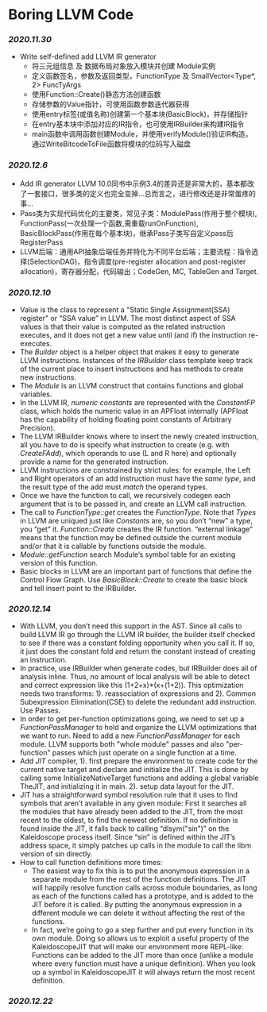 # Boring LLVM Code

### *2020.11.30*
* Write self-defined add LLVM IR generator
    * 将三元组信息 及 数据布局对象放入模块并创建 Module实例
    * 定义函数签名，参数及返回类型，FunctionType 及 SmallVector<Type*, 2> FuncTyArgs
    * 使用Function::Create()静态方法创建函数
    * 存储参数的Value指针，可使用函数参数迭代器获得
    * 使用entry标签(或值名称)创建第一个基本块(BasicBlock)，并存储指针
    * 在entry基本块中添加对应的IR指令，也可使用IRBuilder来构建IR指令
    * main函数中调用函数创建Module，并使用verifyModule()验证IR构造，通过WriteBitcodeToFile函数将模块的位码写入磁盘
### *2020.12.6*
* Add IR generator LLVM 10.0同书中示例3.4的差异还是非常大的，基本都改了一套接口，很多类的定义也完全变掉...总而言之，进行修改还是非常蛋疼的事...
* Pass类为实现代码优化的主要类，常见子类：ModulePass(作用于整个模块), FunctionPass(一次处理一个函数,需重载runOnFunction), BasicBlockPass(作用在每个基本块)，继承Pass子类写自定义pass后RegisterPass
* LLVM后端：通用API抽象后端任务并特化为不同平台后端；主要流程：指令选择(SelectionDAG)，指令调度(pre-register allocation and post-register allocation)，寄存器分配，代码输出；CodeGen, MC, TableGen and Target.

### *2020.12.10*
* Value is the class to represent a "Static Single Assignment(SSA) register" or “SSA value” in LLVM. The most distinct aspect of SSA values is that their value is computed as the related instruction executes, and it does not get a new value until (and if) the instruction re-executes.
* The *Builder* object is a helper object that makes it easy to generate LLVM instructions. Instances of the *IRBuilder* class template keep track of the current place to insert instructions and has methods to create new instructions.
* The *Module* is an LLVM construct that contains functions and global variables. 
* In the LLVM IR, *numeric constants* are represented with the *ConstantFP* class, which holds the numeric value in an APFloat internally (APFloat has the capability of holding floating point constants of Arbitrary Precision). 
* The LLVM IRBuilder knows where to insert the newly created instruction, all you have to do is specify what instruction to create (e.g. with *CreateFAdd*), which operands to use (L and R here) and optionally provide a name for the generated instruction.
* LLVM instructions are constrained by strict rules: for example, the Left and Right operators of an add instruction must have the *same type*, and the result type of the add must *match* the operand types. 
* Once we have the function to call, we recursively codegen each argument that is to be passed in, and create an LLVM call instruction.
* The call to *FunctionType::get* creates the *FunctionType*. Note that *Types* in LLVM are uniqued just like *Constants* are, so you don’t “new” a type, you “get” it. *Function::Create* creates the IR function. “external linkage” means that the function may be defined outside the current module and/or that it is callable by functions outside the module.
* *Module::getFunction* search Module’s symbol table for an existing version of this function.
*  Basic blocks in LLVM are an important part of functions that define the Control Flow Graph. Use *BasicBlock::Create* to create the basic block and tell insert point to the IRBuilder.

### *2020.12.14*
* With LLVM, you don’t need this support in the AST. Since all calls to build LLVM IR go through the LLVM IR builder, the builder itself checked to see if there was a constant folding opportunity when you call it. If so, it just does the constant fold and return the constant instead of creating an instruction.
* In practice, use IRBuilder when generate codes, but IRBuilder does all of analysis inline. Thus, no amount of local analysis will be able to detect and correct expression like this (1+2+x)*(x+(1+2)). This optimization needs two transforms: 1). reassociation of expressions and 2). Common Subexpression Elimination(CSE) to delete the redundant add instruction. Use Passes.
* In order to get per-function optimizations going, we need to set up a *FunctionPassManager* to hold and organize the LLVM optimizations that we want to run. Need to add a new *FunctionPassManager* for each module. LLVM supports both "whole module" passes and also "per-function" passes which just operate on a single function at a time.
* Add *JIT* compiler, 1). first prepare the environment to create code for the current native target and declare and initialize the JIT. This is done by calling some InitializeNativeTarget functions and adding a global variable TheJIT, and initializing it in main. 2). setup data layout for the JIT.
* JIT has a straightforward symbol resolution rule that it uses to find symbols that aren’t available in any given module: First it searches all the modules that have already been added to the JIT, from the most recent to the oldest, to find the newest definition. If no definition is found inside the JIT, it falls back to calling “dlsym("sin")” on the Kaleidoscope process itself. Since “sin” is defined within the JIT’s address space, it simply patches up calls in the module to call the libm version of sin directly.
* How to call function definitions more times: 
    * The easiest way to fix this is to put the anonymous expression in a separate module from the rest of the function definitions. The JIT will happily resolve function calls across module boundaries, as long as each of the functions called has a prototype, and is added to the JIT before it is called. By putting the anonymous expression in a different module we can delete it without affecting the rest of the functions.
    * In fact, we’re going to go a step further and put every function in its own module. Doing so allows us to exploit a useful property of the KaleidoscopeJIT that will make our environment more REPL-like: Functions can be added to the JIT more than once (unlike a module where every function must have a unique definition). When you look up a symbol in KaleidoscopeJIT it will always return the most recent definition.

### *2020.12.22*